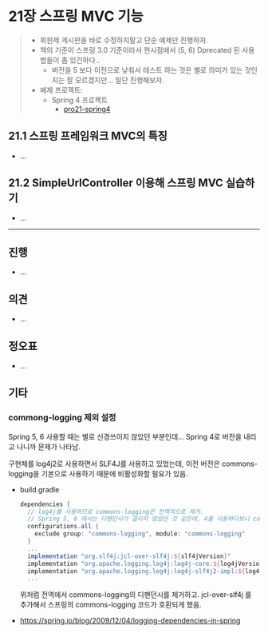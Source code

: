 # 21장 스프링 MVC 기능

> * 회원제 게시판을 바로 수정하지말고 단순 예제만 진행하자.
> * 책의 기준이 스프링 3.0 기준이라서 현시점에서 (5, 6) Dprecated 된 사용법들이 좀 있긴하다..
>   * 버전을 5 보다 이전으로 낮춰서 테스트 하는 것은 별로 의미가 있는 것인지는 잘 모르겠지만... 일단 진행해보자.
> * 예제 프로젝트: 
>   * Spring 4 프로젝트
>     * [pro21-spring4](pro21-spring4)



## 21.1 스프링 프레임워크 MVC의 특징

* ...



## 21.2 SimpleUrlController 이용해 스프링 MVC 실습하기

* ...

  






---

## 진행

* ...



## 의견

* ...



## 정오표

* ...
  



## 기타

### commong-logging 제외 설정

Spring 5, 6 사용할 때는 별로 신경쓰이지 않았던 부분인데...  Spring 4로 버전을 내리고 나니까 문제가 나타남.

구현체를 log4j2로 사용하면서 SLF4J를 사용하고 있었는데, 이전 버전은 commons-logging을 기본으로 사용하기 때문에 비활성화할 필요가 있음.

* build.gradle

  ```groovy
  dependencies {
    // log4j를 사용하므로 commons-logging은 전역적으로 제거.
    // Spring 5, 6 에서는 디펜던시가 걸리지 않았던 것 같은데, 4를 사용하다보니 commons-logging이 디펜던시 되어 제거했다.
    configurations.all {
      exclude group: "commons-logging", module: "commons-logging"
    }
    ...
    implementation "org.slf4j:jcl-over-slf4j:${slf4jVersion}"
    implementation "org.apache.logging.log4j:log4j-core:${log4jVersion}"
    implementation "org.apache.logging.log4j:log4j-slf4j2-impl:${log4jVersion}"
    ...
  ```

  위처럼 전역에서 commons-logging의 디펜던시를 제거하고.  jcl-over-slf4j 를 추가해서 스프링의 commons-logging 코드가 호환되게 했음.

* https://spring.io/blog/2009/12/04/logging-dependencies-in-spring